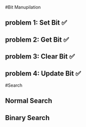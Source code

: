 #Bit Manupilation

## problem 1: Set Bit ✅

## problem 2: Get Bit ✅

## problem 3: Clear Bit ✅

## problem 4: Update Bit ✅

#Search

## Normal Search

## Binary Search
